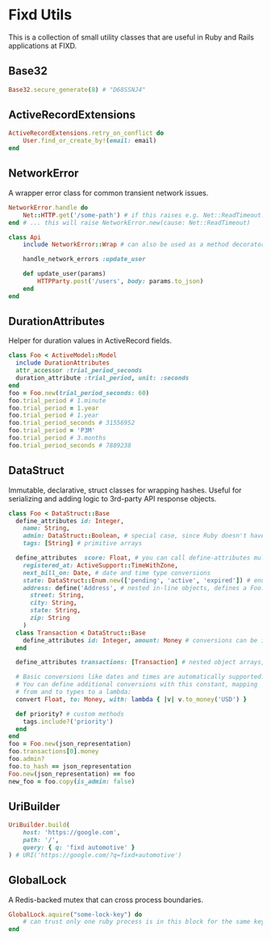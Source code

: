 # Fixd Utils

This is a collection of small utility classes that are useful in Ruby and Rails applications at FIXD. 

## Base32

```ruby
Base32.secure_generate(8) # "D68SSNJ4"
```

## ActiveRecordExtensions

```ruby
ActiveRecordExtensions.retry_on_conflict do
    User.find_or_create_by!(email: email)
end
```

## NetworkError

A wrapper error class for common transient network issues.

```ruby
NetworkError.handle do
    Net::HTTP.get('/some-path') # if this raises e.g. Net::ReadTimeout...
end # ... this will raise NetworkError.new(cause: Net::ReadTimeout)

class Api
    include NetworkError::Wrap # can also be used as a method decorator

    handle_network_errors :update_user

    def update_user(params)
        HTTPParty.post('/users', body: params.to_json)
    end
end
```

## DurationAttributes

Helper for duration values in ActiveRecord fields.

```ruby
class Foo < ActiveModel::Model
  include DurationAttributes
  attr_accessor :trial_period_seconds
  duration_attribute :trial_period, unit: :seconds
end
foo = Foo.new(trial_period_seconds: 60)
foo.trial_period # 1.minute
foo.trial_period = 1.year
foo.trial_period # 1.year
foo.trial_period_seconds # 31556952
foo.trial_period = 'P3M'
foo.trial_period # 3.months
foo.trial_period_seconds # 7889238
```

## DataStruct

Immutable, declarative, struct classes for wrapping hashes. Useful
for serializing and adding logic to 3rd-party API response objects.

```ruby
class Foo < DataStruct::Base
  define_attributes id: Integer,
    name: String,
    admin: DataStruct::Boolean, # special case, since Ruby doesn't have a boolean class
    tags: [String] # primitive arrays

  define_attributes  score: Float, # you can call define-attributes multiple times
    registered_at: ActiveSupport::TimeWithZone,
    next_bill_on: Date, # date and time type conversions
    state: DataStruct::Enum.new(['pending', 'active', 'expired']) # enums
    address: define('Address', # nested in-line objects, defines a Foo::Address class
      street: String,
      city: String,
      state: String,
      zip: String
    )
  class Transaction < DataStruct::Base
    define_attributes id: Integer, amount: Money # conversions can be inherited from containing classes
  end

  define_attributes transactions: [Transaction] # nested object arrays, also works in-line

  # Basic conversions like dates and times are automatically supported.
  # You can define additional conversions with this constant, mapping
  # from and to types to a lambda:
  convert Float, to: Money, with: lambda { |v| v.to_money('USD') }

  def priority? # custom methods
    tags.include?('priority')
  end
end
foo = Foo.new(json_representation)
foo.transactions[0].money
foo.admin?
foo.to_hash == json_representation
Foo.new(json_representation) == foo
new_foo = foo.copy(is_admin: false)
```

## UriBuilder

```ruby
UriBuilder.build(
    host: 'https://google.com',
    path: '/',
    query: { q: 'fixd automotive' }
) # URI('https://google.com/?q=fixd+automotive')
```

## GlobalLock

A Redis-backed mutex that can cross process boundaries.

```ruby
GlobalLock.aquire("some-lock-key") do
    # can trust only one ruby process is in this block for the same key at a time
end
```
